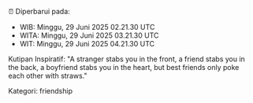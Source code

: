 ⏰ Diperbarui pada:
- WIB: Minggu, 29 Juni 2025 02.21.30 UTC
- WITA: Minggu, 29 Juni 2025 03.21.30 UTC
- WIT: Minggu, 29 Juni 2025 04.21.30 UTC

Kutipan Inspiratif:
"A stranger stabs you in the front, a friend stabs you in the back, a boyfriend stabs you in the heart, but best friends only poke each other with straws."


Kategori: friendship

